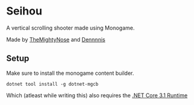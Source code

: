 # Seihou
A vertical scrolling shooter made using Monogame.

Made by [TheMightyNose](https://github.com/TheMightyNose) and [Dennnnis](https://github.com/Dennnnis)

## Setup
Make sure to install the monogame content builder.

`dotnet tool install -g dotnet-mgcb`

Which (atleast while writing this) also requires the [.NET Core 3.1 Runtime](https://aka.ms/dotnet-core-applaunch?framework=Microsoft.NETCore.App&framework_version=3.1.0)